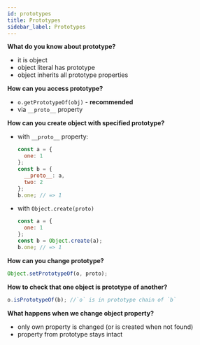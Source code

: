 ```yaml
---
id: prototypes
title: Prototypes
sidebar_label: Prototypes
---
```


**What do you know about prototype?**

- it is object
- object literal has prototype
- object inherits all prototype properties

**How can you access prototype?**

- `o.getPrototypeOf(obj)` - **recommended**
- via `__proto__` property

**How can you create object with specified prototype?**

- with `__proto__` property:

  ```javascript
  const a = {
    one: 1
  };
  const b = {
    __proto__: a,
    two: 2
  };
  b.one; // => 1
  ```

- with `Object.create(proto)`

  ```javascript
  const a = {
    one: 1
  };
  const b = Object.create(a);
  b.one; // => 1
  ```

**How can you change prototype?**

```javascript
Object.setPrototypeOf(o, proto);
```

**How to check that one object is prototype of another?**

```javascript
o.isPrototypeOf(b); //`o` is in prototype chain of `b`
```

**What happens when we change object property?**

- only own property is changed (or is created when not found)
- property from prototype stays intact
